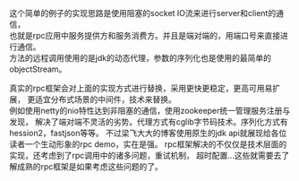 这个简单的例子的实现思路是使用阻塞的socket IO流来进行server和client的通信，  
也就是rpc应用中服务提供方和服务消费方。并且是端对端的，用端口号来直接进行通信。  
方法的远程调用使用的是jdk的动态代理，参数的序列化也是使用的最简单的objectStream。
  
真实的rpc框架会对上面的实现方式进行替换，采用更快更稳定，更高可用易扩展，
更适宜分布式场景的中间件，技术来替换。  
例如使用netty的nio特性达到非阻塞的通信，使用zookeeper统一管理服务注册与发现，
解决了端对端不灵活的劣势。代理方式有cglib字节码技术。序列化方式有hession2，fastjson等等。
不过梁飞大大的博客使用原生的jdk api就展现给各位读者一个生动形象的rpc demo，实在是强。
rpc框架解决的不仅仅是技术层面的实现，还考虑到了rpc调用中的诸多问题，重试机制，
超时配置…这些就需要去了解成熟的rpc框架是如果考虑这些问题的了。